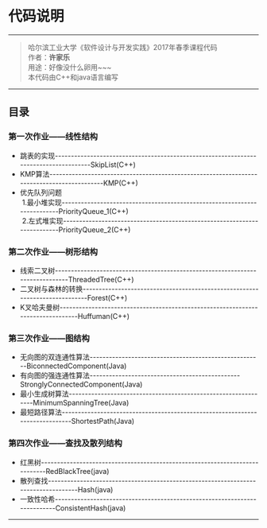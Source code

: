 # 代码说明
---
> 哈尔滨工业大学《软件设计与开发实践》2017年春季课程代码  
> 作者：**许家乐**  
> 用途：好像没什么卵用~~~  
> 本代码由C++和java语言编写

---
## 目录
### 第一次作业——线性结构
* 跳表的实现-------------------------------------------------------------------------------------SkipList(C++)
* KMP算法-------------------------------------------------------------------------------------------KMP(C++)
* 优先队列问题  
  1.最小堆实现-------------------------------------------------------------------------PriorityQueue\_1(C++)   
  2.左式堆实现-------------------------------------------------------------------------PriorityQueue\_2(C++)

### 第二次作业——树形结构
* 线索二叉树------------------------------------------------------------------------------ThreadedTree(C++)
* 二叉树与森林的转换----------------------------------------------------------------------------Forest(C++)
* K叉哈夫曼树--------------------------------------------------------------------------------Huffuman(C++)

### 第三次作业——图结构
* 无向图的双连通性算法------------------------------------------------------BiconnectedComponent(Java)
* 有向图的强连通性算法-----------------------------------------------StronglyConnectedComponent(Java)
* 最小生成树算法---------------------------------------------------------------MinimumSpanningTree(Java)
* 最短路径算法-----------------------------------------------------------------------------ShortestPath(Java)

### 第四次作业——查找及散列结构
* 红黑树----------------------------------------------------------------------------RedBlackTree(java)
* 散列查找-----------------------------------------------------------------------------------Hash(java)
* 一致性哈希--------------------------------------------------------------------------ConsistentHash(java)

---
